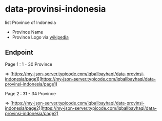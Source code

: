 # data-provinsi-indonesia
list Province of Indonesia

- Province Name
- Province Logo via [wikipedia](https://id.wikipedia.org/)

## Endpoint
Page 1 : 1 - 30 Province 

=>
[https://my-json-server.typicode.com/iqballbayhaqi/data-provinsi-indonesia/page1](https://my-json-server.typicode.com/iqballbayhaqi/data-provinsi-indonesia/page1)

Page 2 : 31 - 34 Province 

=>
[https://my-json-server.typicode.com/iqballbayhaqi/data-provinsi-indonesia/page2](https://my-json-server.typicode.com/iqballbayhaqi/data-provinsi-indonesia/page2)


